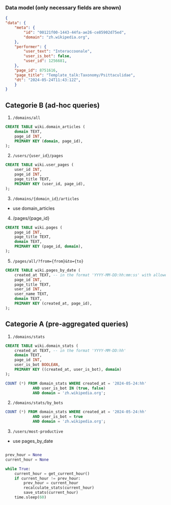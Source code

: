 ### Data model (only necessary fields are shown)

```json
{
"data": {
    "meta": {
        "id": "00121f00-1443-44fa-ae26-ce85902d75ed",
        "domain": "zh.wikipedia.org",
    },
    "performer": {
        "user_text": "Interaccoonale",
        "user_is_bot": false,
        "user_id": 1256681,
    },
    "page_id": 8751616,
    "page_title": "Template_talk:Taxonomy/Psittaculidae",
    "dt": "2024-05-24T11:43:12Z",
    }
}
```

## Categorie B (ad-hoc queries)
1. `/domains/all`
```ddl
CREATE TABLE wiki.domain_articles (
    domain TEXT,
    page_id INT,
    PRIMARY KEY (domain, page_id),
);
```

2. `/users/{user_id}/pages`

```ddl
CREATE TABLE wiki.user_pages (
    user_id INT,
    page_id INT,
    page_title TEXT,
    PRIMARY KEY (user_id, page_id),
);
```

3. `/domains/{domain_id}/articles`

- use domain_articles

4. /pages/{page_id}

```ddl
CREATE TABLE wiki.pages (
    page_id INT,
    page_title TEXT,
    domain TEXT,
    PRIMARY KEY (page_id, domain),
);
```

5. `/pages/all/?from={from}&to={to}`
    
```ddl
CREATE TABLE wiki.pages_by_date (
    created_at TEXT, -- in the format 'YYYY-MM-DD:hh:mm:ss' with allowed filtering
    page_id INT,
    page_title TEXT,
    user_id INT,
    user_name TEXT,
    domain TEXT,
    PRIMARY KEY (created_at, page_id),
);
```

## Categorie A (pre-aggregated queries)

1. `/domains/stats`

```ddl
CREATE TABLE wiki.domain_stats (
    created_at TEXT, -- in the format 'YYYY-MM-DD:hh'
    domain TEXT,
    page_id INT,
    user_is_bot BOOLEAN,
    PRIMARY KEY ((created_at, user_is_bot), domain)
);
```

```sql
COUNT (*) FROM domain_stats WHERE created_at = '2024-05-24:hh' 
            AND user_is_bot IN (true, false)
            AND domain = 'zh.wikipedia.org';
```

2. `/domains/stats/by_bots`

```sql
COUNT (*) FROM domain_stats WHERE created_at = '2024-05-24:hh' 
            AND user_is_bot = true
            AND domain = 'zh.wikipedia.org';
```
3. `/users/most-productive`

- use pages_by_date


```python

prev_hour = None
current_hour = None

while True:
    current_hour = get_current_hour()
    if current_hour != prev_hour:
        prev_hour = current_hour
        recalculate_stats(current_hour)
        save_stats(current_hour)
    time.sleep(60)
```



